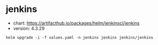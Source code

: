 # jenkins

- chart: https://artifacthub.io/packages/helm/jenkinsci/jenkins
- version: 4.3.29


```shell
helm upgrade -i -f values.yaml -n jenkins jenkins jenkins/jenkins
```